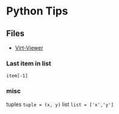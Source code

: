 # Python Tips

## Files

* [Virt-Viewer](python/virt-viewer)

### Last item in list
`item[-1]`

### misc
tuples `tuple = (x, y)`
list `list = ['x','y']`

